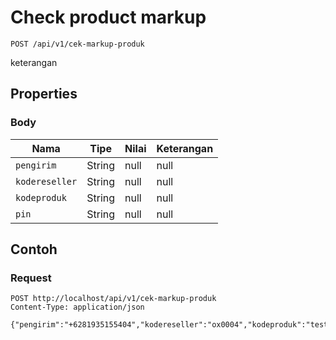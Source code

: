 # Check product markup
```http
POST /api/v1/cek-markup-produk
```
keterangan
## Properties
### Body
Nama | Tipe | Nilai | Keterangan
--- | --- | --- | ---
<code>pengirim</code> | String | null | null
<code>kodereseller</code> | String | null | null
<code>kodeproduk</code> | String | null | null
<code>pin</code> | String | null | null
## Contoh
### Request
```http
POST http://localhost/api/v1/cek-markup-produk
Content-Type: application/json

{"pengirim":"+6281935155404","kodereseller":"ox0004","kodeproduk":"test5","pin":"1234"}


```
